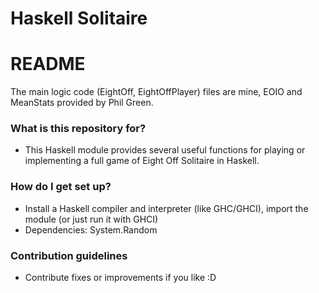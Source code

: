 # Haskell Solitaire

# README #

The main logic code (EightOff, EightOffPlayer) files are mine, EOIO and MeanStats provided by Phil Green.

### What is this repository for? ###

* This Haskell module provides several useful functions for playing or implementing a full game of Eight Off Solitaire in Haskell. 

### How do I get set up? ###

* Install a Haskell compiler and interpreter (like GHC/GHCI), import the module (or just run it with GHCI)
* Dependencies: System.Random

### Contribution guidelines ###

* Contribute fixes or improvements if you like :D
